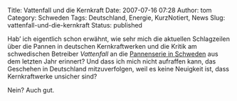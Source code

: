 Title: Vattenfall und die Kernkraft
Date: 2007-07-16 07:28
Author: tom
Category: Schweden
Tags: Deutschland, Energie, KurzNotiert, News
Slug: vattenfall-und-die-kernkraft
Status: published

Hab’ ich eigentlich schon erwähnt, wie sehr mich die aktuellen
Schlagzeilen über die Pannen in deutschen Kernkraftwerken und die Kritik
am schwedischen Betreiber *Vattenfall* an die [Pannenserie in
Schweden](http://www.fiket.de/tag/forsmark) aus dem letzten Jahr
erinnert? Und dass ich mich nicht aufraffen kann, das Geschehen in
Deutschland mitzuverfolgen, weil es keine Neuigkeit ist, dass
Kernkraftwerke unsicher sind?

Nein? Auch gut.

